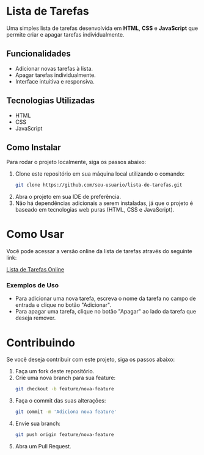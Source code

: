 # Lista de Tarefas

Uma simples lista de tarefas desenvolvida em **HTML**, **CSS** e **JavaScript** que permite criar e apagar tarefas individualmente.

## Funcionalidades

- Adicionar novas tarefas à lista.
- Apagar tarefas individualmente.
- Interface intuitiva e responsiva.

## Tecnologias Utilizadas

- HTML
- CSS
- JavaScript

## Como Instalar

Para rodar o projeto localmente, siga os passos abaixo:

1. Clone este repositório em sua máquina local utilizando o comando:
   ```bash
   git clone https://github.com/seu-usuario/lista-de-tarefas.git
2. Abra o projeto em sua IDE de preferência.
3. Não há dependências adicionais a serem instaladas, já que o projeto é baseado em tecnologias web puras (HTML, CSS e JavaScript).

# Como Usar

Você pode acessar a versão online da lista de tarefas através do seguinte link:

[Lista de Tarefas Online](https://lista-de-tarefas-lucas.netlify.app/)

### Exemplos de Uso
 - Para adicionar uma nova tarefa, escreva o nome da tarefa no campo de entrada e clique no botão "Adicionar".
 - Para apagar uma tarefa, clique no botão "Apagar" ao lado da tarefa que deseja remover.

# Contribuindo

Se você deseja contribuir com este projeto, siga os passos abaixo:

1. Faça um fork deste repositório.
2. Crie uma nova branch para sua feature:
   ```bash
   git checkout -b feature/nova-feature
3. Faça o commit das suas alterações:
   ```bash
   git commit -m 'Adiciona nova feature'
4. Envie sua branch:
   ```bash
   git push origin feature/nova-feature
5. Abra um Pull Request.



   
